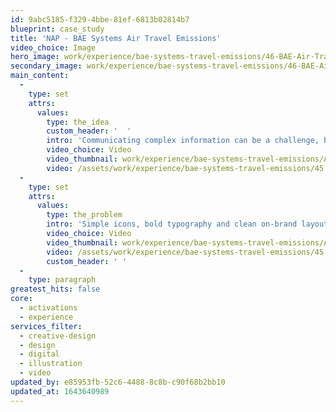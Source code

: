 ```yaml
---
id: 9abc5185-f329-4bbe-81ef-6813b02814b7
blueprint: case_study
title: 'NAP - BAE Systems Air Travel Emissions'
video_choice: Image
hero_image: work/experience/bae-systems-travel-emissions/46-BAE-Air-Travel-Emissions-Full-Image.jpg
secondary_image: work/experience/bae-systems-travel-emissions/46-BAE-Air-Travel-Emissions-Secondary-Image.jpg
main_content:
  -
    type: set
    attrs:
      values:
        type: the_idea
        custom_header: '  '
        intro: 'Communicating complex information can be a challenge, but as someone once said, a picture paints a thousand words. BAE Systems were keen to show the positive impact that the 2020 Covid lockdown had made to their carbon footprint, so we helped them to find a simple and engaging solution to let their employees know what they could do to continue making a difference. '
        video_choice: Video
        video_thumbnail: work/experience/bae-systems-travel-emissions/Animation-v1--Small-thumbnail-2.png
        video: /assets/work/experience/bae-systems-travel-emissions/45.-BAE-Air-Travel-Emissions---Animation-v1--Small-2.mp4
  -
    type: set
    attrs:
      values:
        type: the_problem
        intro: 'Simple icons, bold typography and clean on-brand layout was exactly what was needed to make the data and messaging instantly engaging for their intended email campaign.'
        video_choice: Video
        video_thumbnail: work/experience/bae-systems-travel-emissions/Animation-v1--Small-thumbnail.jpg
        video: /assets/work/experience/bae-systems-travel-emissions/45.-BAE-Air-Travel-Emissions---Animation-v1--Small.mp4
        custom_header: ' '
  -
    type: paragraph
greatest_hits: false
core:
  - activations
  - experience
services_filter:
  - creative-design
  - design
  - digital
  - illustration
  - video
updated_by: e85953fb-52c6-4488-8c8b-c90f68b2bb10
updated_at: 1643640989
---
```

